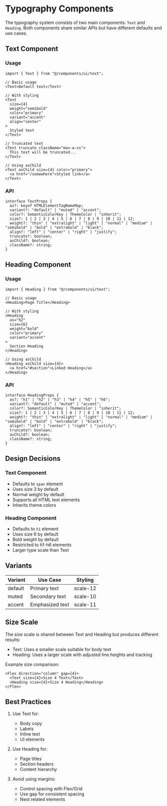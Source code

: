 # Typography Components

The typography system consists of two main components: `Text` and `Heading`. Both components share similar APIs but have different defaults and use cases.

## Text Component

### Usage

```tsx
import { Text } from "@/components/ui/text";

// Basic usage
<Text>Default text</Text>

// With styling
<Text
  size={4}
  weight="semibold"
  color="primary"
  variant="accent"
  align="center"
>
  Styled text
</Text>

// Truncated text
<Text truncate className="max-w-xs">
  This text will be truncated...
</Text>

// Using asChild
<Text asChild size={4} color="primary">
  <a href="/somewhere">Styled link</a>
</Text>
```

### API

```tsx
interface TextProps {
  as?: keyof HTMLElementTagNameMap;
  variant?: "default" | "muted" | "accent";
  color?: SemanticColorKey | ThemeColor | "inherit";
  size?: 1 | 2 | 3 | 4 | 5 | 6 | 7 | 8 | 9 | 10 | 11 | 12;
  weight?: "thin" | "extralight" | "light" | "normal" | "medium" | "semibold" | "bold" | "extrabold" | "black";
  align?: "left" | "center" | "right" | "justify";
  truncate?: boolean;
  asChild?: boolean;
  className?: string;
}
```

## Heading Component

### Usage

```tsx
import { Heading } from "@/components/ui/text";

// Basic usage
<Heading>Page Title</Heading>

// With styling
<Heading
  as="h2"
  size={6}
  weight="bold"
  color="primary"
  variant="accent"
>
  Section Heading
</Heading>

// Using asChild
<Heading asChild size={4}>
  <a href="#section">Linked Heading</a>
</Heading>
```

### API

```tsx
interface HeadingProps {
  as?: "h1" | "h2" | "h3" | "h4" | "h5" | "h6";
  variant?: "default" | "muted" | "accent";
  color?: SemanticColorKey | ThemeColor | "inherit";
  size?: 1 | 2 | 3 | 4 | 5 | 6 | 7 | 8 | 9 | 10 | 11 | 12;
  weight?: "thin" | "extralight" | "light" | "normal" | "medium" | "semibold" | "bold" | "extrabold" | "black";
  align?: "left" | "center" | "right" | "justify";
  truncate?: boolean;
  asChild?: boolean;
  className?: string;
}
```

## Design Decisions

### Text Component

- Defaults to `span` element
- Uses size 3 by default
- Normal weight by default
- Supports all HTML text elements
- Inherits theme colors

### Heading Component

- Defaults to `h1` element
- Uses size 6 by default
- Bold weight by default
- Restricted to h1-h6 elements
- Larger type scale than Text

## Variants

| Variant | Use Case        | Styling  |
| ------- | --------------- | -------- |
| default | Primary text    | scale-12 |
| muted   | Secondary text  | scale-10 |
| accent  | Emphasized text | scale-11 |

## Size Scale

The size scale is shared between Text and Heading but produces different results:

- Text: Uses a smaller scale suitable for body text
- Heading: Uses a larger scale with adjusted line heights and tracking

Example size comparison:

```tsx
<Flex direction="column" gap={4}>
  <Text size={4}>Size 4 Text</Text>
  <Heading size={4}>Size 4 Heading</Heading>
</Flex>
```

## Best Practices

1. Use Text for:

   - Body copy
   - Labels
   - Inline text
   - UI elements

2. Use Heading for:

   - Page titles
   - Section headers
   - Content hierarchy

3. Avoid using margins:
   - Control spacing with Flex/Grid
   - Use gap for consistent spacing
   - Nest related elements

